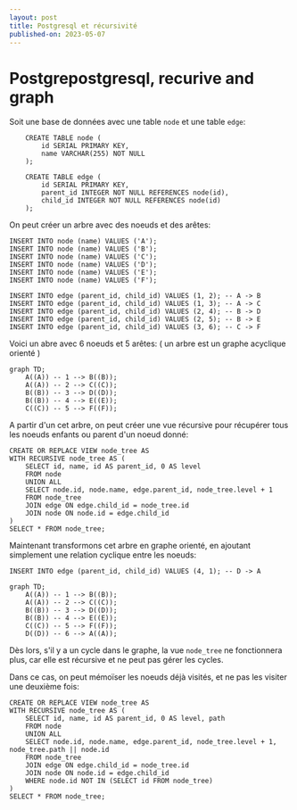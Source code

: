 ```yaml
---
layout: post
title: Postgresql et récursivité
published-on: 2023-05-07
---
```


# Postgrepostgresql, recurive and graph

Soit une base de données avec une table `node` et une table `edge`:

```postgresql
    CREATE TABLE node (
        id SERIAL PRIMARY KEY,
        name VARCHAR(255) NOT NULL
    );
    
    CREATE TABLE edge (
        id SERIAL PRIMARY KEY,
        parent_id INTEGER NOT NULL REFERENCES node(id),
        child_id INTEGER NOT NULL REFERENCES node(id)
    );
```

On peut créer un arbre avec des noeuds et des arêtes:
```postgresql
INSERT INTO node (name) VALUES ('A');
INSERT INTO node (name) VALUES ('B');
INSERT INTO node (name) VALUES ('C');
INSERT INTO node (name) VALUES ('D');
INSERT INTO node (name) VALUES ('E');
INSERT INTO node (name) VALUES ('F');

INSERT INTO edge (parent_id, child_id) VALUES (1, 2); -- A -> B
INSERT INTO edge (parent_id, child_id) VALUES (1, 3); -- A -> C
INSERT INTO edge (parent_id, child_id) VALUES (2, 4); -- B -> D
INSERT INTO edge (parent_id, child_id) VALUES (2, 5); -- B -> E
INSERT INTO edge (parent_id, child_id) VALUES (3, 6); -- C -> F
```

Voici un abre avec 6 noeuds et 5 arêtes:
( un arbre est un graphe acyclique orienté )

```mermaid
graph TD;
    A((A)) -- 1 --> B((B));
    A((A)) -- 2 --> C((C));
    B((B)) -- 3 --> D((D));
    B((B)) -- 4 --> E((E));
    C((C)) -- 5 --> F((F));
```

A partir d'un cet arbre, on peut créer une vue récursive pour récupérer tous les noeuds enfants ou parent d'un noeud donné:

```postgresql
CREATE OR REPLACE VIEW node_tree AS
WITH RECURSIVE node_tree AS (
    SELECT id, name, id AS parent_id, 0 AS level
    FROM node
    UNION ALL
    SELECT node.id, node.name, edge.parent_id, node_tree.level + 1
    FROM node_tree
    JOIN edge ON edge.child_id = node_tree.id
    JOIN node ON node.id = edge.child_id
)
SELECT * FROM node_tree;
```


Maintenant transformons cet arbre en graphe orienté, en ajoutant simplement une relation cyclique entre les noeuds:

```postgresql
INSERT INTO edge (parent_id, child_id) VALUES (4, 1); -- D -> A
```
    
```mermaid
graph TD;
    A((A)) -- 1 --> B((B));
    A((A)) -- 2 --> C((C));
    B((B)) -- 3 --> D((D));
    B((B)) -- 4 --> E((E));
    C((C)) -- 5 --> F((F));
    D((D)) -- 6 --> A((A));
```

Dès lors, s'il y a un cycle dans le graphe, la vue `node_tree` ne fonctionnera plus, car elle est récursive et ne peut pas gérer les cycles.

Dans ce cas, on peut mémoïser les noeuds déjà visités, et ne pas les visiter une deuxième fois:

```postgresql
CREATE OR REPLACE VIEW node_tree AS
WITH RECURSIVE node_tree AS (
    SELECT id, name, id AS parent_id, 0 AS level, path
    FROM node
    UNION ALL
    SELECT node.id, node.name, edge.parent_id, node_tree.level + 1, node_tree.path || node.id
    FROM node_tree
    JOIN edge ON edge.child_id = node_tree.id
    JOIN node ON node.id = edge.child_id
    WHERE node.id NOT IN (SELECT id FROM node_tree)
)
SELECT * FROM node_tree;
```